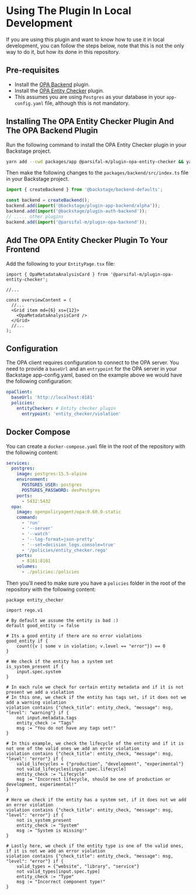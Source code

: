 # Using The Plugin In Local Development

If you are using this plugin and want to know how to use it in local development, you can follow the steps below, note that this is not the only way to do it, but how its done in this repository.

## Pre-requisites

- Install the [OPA Backend](../opa-backend/quick-start.md) plugin.
- Install the [OPA Entity Checker](../opa-entity-checker/quick-start.md) plugin.
- This assumes you are using `Postgres` as your database in your `app-config.yaml` file, although this is not mandatory.

## Installing The OPA Entity Checker Plugin And The OPA Backend Plugin

Run the following command to install the OPA Entity Checker plugin in your Backstage project.

```bash
yarn add --cwd packages/app @parsifal-m/plugin-opa-entity-checker && yarn add --cwd packages/backend @parsifal-m/plugin-opa-backend
```

Then make the following changes to the `packages/backend/src/index.ts` file in your Backstage project.

```typescript
import { createBackend } from '@backstage/backend-defaults';

const backend = createBackend();
backend.add(import('@backstage/plugin-app-backend/alpha'));
backend.add(import('@backstage/plugin-auth-backend'));
// ..... other plugins
backend.add(import('@parsifal-m/plugin-opa-backend'));
```

## Add The OPA Entity Checker Plugin To Your Frontend

Add the following to your `EntityPage.tsx` file:

```tsx
import { OpaMetadataAnalysisCard } from '@parsifal-m/plugin-opa-entity-checker';

//...

const overviewContent = (
  //...
  <Grid item md={6} xs={12}>
    <OpaMetadataAnalysisCard />
  </Grid>
  //...
);
```

## Configuration

The OPA client requires configuration to connect to the OPA server. You need to provide a `baseUrl` and an `entrypoint` for the OPA server in your Backstage app-config.yaml, based on the example above we would have the following configuration:

```yaml
opaClient:
  baseUrl: 'http://localhost:8181'
  policies:
    entityChecker: # Entity checker plugin
      entrypoint: 'entity_checker/violation'
```

## Docker Compose

You can create a `docker-compose.yaml` file in the root of the repository with the following content:

```yaml
services:
  postgres:
    image: postgres:15.5-alpine
    environment:
      POSTGRES_USER: postgres
      POSTGRES_PASSWORD: devPostgres
    ports:
      - 5432:5432
  opa:
    image: openpolicyagent/opa:0.60.0-static
    command:
      - 'run'
      - '--server'
      - '--watch'
      - '--log-format=json-pretty'
      - '--set=decision_logs.console=true'
      - '/policies/entity_checker.rego'
    ports:
      - 8181:8181
    volumes:
      - ./policies:/policies
```

Then you'll need to make sure you have a `policies` folder in the root of the repository with the following content:

```rego
package entity_checker

import rego.v1

# By default we assume the entity is bad :)
default good_entity := false

# Its a good entity if there are no error violations
good_entity if {
	count({v | some v in violation; v.level == "error"}) == 0
}

# We check if the entity has a system set
is_system_present if {
	input.spec.system
}

# In each rule we check for certain entity metadata and if it is not present we add a violation
# In this one, we check if the entity has tags set, if it does not we add a warning violation
violation contains {"check_title": entity_check, "message": msg, "level": "warning"} if {
	not input.metadata.tags
	entity_check := "Tags"
	msg := "You do not have any tags set!"
}

# In this example, we check the lifecycle of the entity and if it is not one of the valid ones we add an error violation
violation contains {"check_title": entity_check, "message": msg, "level": "error"} if {
	valid_lifecycles = {"production", "development", "experimental"}
	not valid_lifecycles[input.spec.lifecycle]
	entity_check := "Lifecycle"
	msg := "Incorrect lifecycle, should be one of production or development, experimental!"
}

# Here we check if the entity has a system set, if it does not we add an error violation
violation contains {"check_title": entity_check, "message": msg, "level": "error"} if {
	not is_system_present
	entity_check := "System"
	msg := "System is missing!"
}

# Lastly here, we check if the entity type is one of the valid ones, if it is not we add an error violation
violation contains {"check_title": entity_check, "message": msg, "level": "error"} if {
	valid_types = {"website", "library", "service"}
	not valid_types[input.spec.type]
	entity_check := "Type"
	msg := "Incorrect component type!"
}
```
